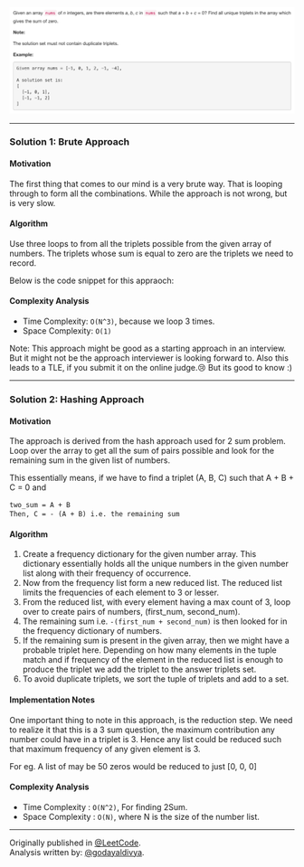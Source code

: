 <p align="center">
<img src="../../../Images/3Sum/question.png" width="600">
</p>

---
### Solution 1: Brute Approach

#### Motivation

The first thing that comes to our mind is a very brute way. That is looping through to form all the combinations. While the approach is not wrong, but is very slow.

#### Algorithm

Use three loops to from all the triplets possible from the given array of numbers. The triplets whose sum is equal to zero are the triplets we need to record.

Below is the code snippet for this appraoch:

<!-- ```python
class Solution(object):
  def threeSum(self, nums):
      """
      :type nums: List[int]
      :rtype: List[List[int]]
      """
      ans_dict = {}
      # 3 loops to form all the triplets
      for i in range(len(nums)-2):
          for j in range(i+1, len(nums)-1):
              for k in range(j+1, len(nums)):
                  # Triplets whose sum is zero
                  if nums[i] + nums[j] + nums[k] == 0:
                      tuple_ = tuple(sorted((nums[i], nums[j], nums[k])))
                      #  To avoid duplicate triplets
                      if tuple_ not in ans_dict:
                          ans_dict[tuple_] = True
      return ans_dict.keys()
``` -->

#### Complexity Analysis

* Time Complexity: `O(N^3)`, because we loop 3 times.
* Space Complexity: `O(1)`

Note: This approach might be good as a starting approach in an interview. But it might not be the approach interviewer is looking forward to. Also this leads to a TLE, if you submit it on the online judge.:cry: But its good to know :)

---
### Solution 2: Hashing Approach

#### Motivation

The approach is derived from the hash approach used for 2 sum problem. Loop over the array to get all the sum of pairs possible and look for the remaining sum in the given list of numbers.

This essentially means, if we have to find a triplet (A, B, C) such that A + B + C = 0 and
```
two_sum = A + B
Then, C = - (A + B) i.e. the remaining sum
```

#### Algorithm

1. Create a frequency dictionary for the given number array. This dictionary essentially holds all the unique numbers in the given number list along with their frequency of occurrence.
2. Now from the frequency list form a new reduced list. The reduced list limits the frequencies of each element to 3 or lesser.
3. From the reduced list, with every element having a max count of 3, loop over to create pairs of numbers, (first_num, second_num).
4. The remaining sum i.e. `-(first_num + second_num)` is then looked for in the frequency dictionary of numbers.
5. If the remaining sum is present in the given array, then we might have a probable triplet here. Depending on how many elements in the tuple match and if frequency of the element in the reduced list is enough to produce the triplet we add the triplet to the answer triplets set.
6. To avoid duplicate triplets, we sort the tuple of triplets and add to a set.

#### Implementation Notes

One important thing to note in this approach, is the reduction step. We need to realize it that this is a 3 sum question, the maximum contribution any number could have in a triplet is 3. Hence any list could be reduced such that maximum frequency of any given element is 3.

For eg. A list of may be 50 zeros would be reduced to just [0, 0, 0]

#### Complexity Analysis

* Time Complexity : `O(N^2)`, For finding 2Sum.
* Space Complexity : `O(N)`, where N is the size of the number list.

---
Originally published in [@LeetCode](https://leetcode.com/problems/3sum/).
<br>
Analysis written by: [@godayaldivya](https://leetcode.com/godayaldivya/).
